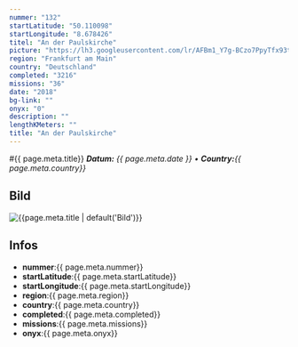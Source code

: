 ```yaml
---
nummer: "132"
startLatitude: "50.110098"
startLongitude: "8.678426"
titel: "An der Paulskirche"
picture: "https://lh3.googleusercontent.com/lr/AFBm1_Y7g-BCzo7PpyTfx93t0qQxC9jPEDNyFZI7NoGuF8H2tc2_Yx_HLZA-PtLE_Nqg-3BNAFm_AbKUTCRhLXnThf6m821K457po_k_S6upVBUND_iQxPr4HkobI6Js8maTcYIY0k7EnDhFDSSrSVY9-H3142ZwPRVybHEWcV8OTM9-F4SpMnO7Nga87Urgj9EWPS__PfWxomAIFuLzu6_ZeE02n2upbr9wd_DPk_lUyVYz_pWh_N5monOXILcQO7odudDgZlzptNARMHYRtQTfidM01ZipO5Z3rjWBuDNqvHymW7xZTK22IsXM3AoMdEQpj8V7D4kM3XO3JjdImr6-KP7T2wRdUFjGC3T9lcEcO9ghLqDo_6a43a97laRK72EPB-jETn6r3s2z-ytJghCl-jstjnYj7YGghqnt_VWlK4SMJIHLt9btay0dUzVMYO048Mm0qw9RdwfFZYxRcI9de5U6TPcqB9uctPjJsCHysVOiJ9CPzFfo1qkTxiAKF9rkFMhpy8-o84shGCuZSKsCFycN5JZm_bIEO-BpJXDL6YSq21WM-FpTIJZM-qcQTYcy6ZYnIY8r27W1s0HFW8iT3085GYagi5vGpYQWcvphyQAmZSrXIni8w26JLiytJ-aC6O0C0H7Fvq7VUe8HQIUECxx9cevBw8BCK08j9Zewrhv-D1YTyWl_SHT4T5jPFLET3ObZE7EuldnZVisJPKRUQkzYJO8sgsLnIub7Pta-Q3jMxzSsKCCx3A5iVYgyALRR5cpwrrCzMlXkX2w9LOcG7_XEgisJBWK6z1h3nZMbfLvlSWUxcgJPhDps_EX1pFTVzyVG3fT4z_S_w1V1bky0dp8KDAv59rNIZCZL"
region: "Frankfurt am Main"
country: "Deutschland"
completed: "3216"
missions: "36"
date: "2018"
bg-link: ""
onyx: "0"
description: ""
lengthKMeters: ""
title: "An der Paulskirche"
---
```


#{{ page.meta.title}}
_**Datum:** {{ page.meta.date }} • **Country:**{{ page.meta.country}}_

## Bild
![{{page.meta.title | default('Bild')}}]({{page.meta.picture}})

## Infos
- **nummer**:{{ page.meta.nummer}}
- **startLatitude**:{{ page.meta.startLatitude}}
- **startLongitude**:{{ page.meta.startLongitude}}
- **region**:{{ page.meta.region}}
- **country**:{{ page.meta.country}}
- **completed**:{{ page.meta.completed}}
- **missions**:{{ page.meta.missions}}
- **onyx**:{{ page.meta.onyx}}

